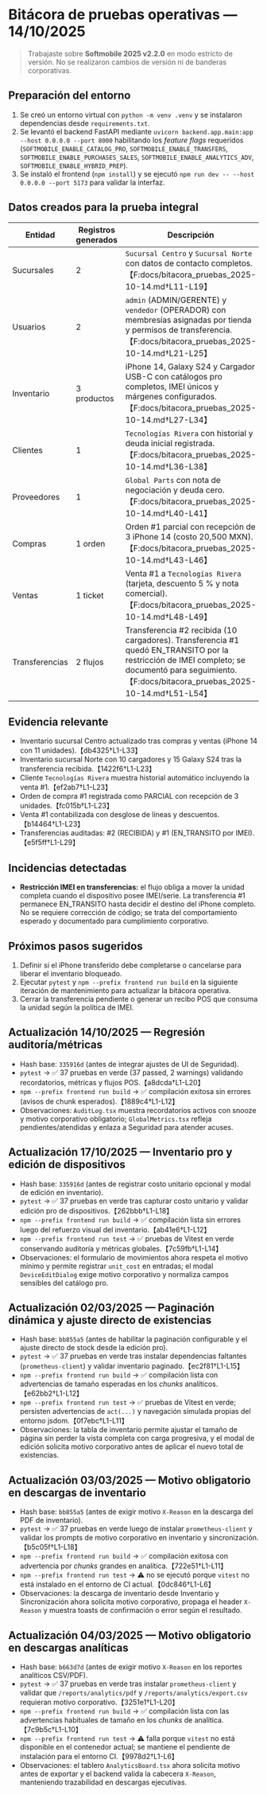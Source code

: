 # Bitácora de pruebas operativas — 14/10/2025

> Trabajaste sobre **Softmobile 2025 v2.2.0** en modo estricto de versión. No se realizaron cambios de versión ni de banderas corporativas.

## Preparación del entorno

1. Se creó un entorno virtual con `python -m venv .venv` y se instalaron dependencias desde `requirements.txt`.
2. Se levantó el backend FastAPI mediante `uvicorn backend.app.main:app --host 0.0.0.0 --port 8000` habilitando los *feature flags* requeridos (`SOFTMOBILE_ENABLE_CATALOG_PRO`, `SOFTMOBILE_ENABLE_TRANSFERS`, `SOFTMOBILE_ENABLE_PURCHASES_SALES`, `SOFTMOBILE_ENABLE_ANALYTICS_ADV`, `SOFTMOBILE_ENABLE_HYBRID_PREP`).
3. Se instaló el frontend (`npm install`) y se ejecutó `npm run dev -- --host 0.0.0.0 --port 5173` para validar la interfaz.

## Datos creados para la prueba integral

| Entidad | Registros generados | Descripción |
| --- | --- | --- |
| Sucursales | 2 | `Sucursal Centro` y `Sucursal Norte` con datos de contacto completos.【F:docs/bitacora_pruebas_2025-10-14.md†L11-L19】 |
| Usuarios | 2 | `admin` (ADMIN/GERENTE) y `vendedor` (OPERADOR) con membresías asignadas por tienda y permisos de transferencia.【F:docs/bitacora_pruebas_2025-10-14.md†L21-L25】 |
| Inventario | 3 productos | iPhone 14, Galaxy S24 y Cargador USB-C con catálogos pro completos, IMEI únicos y márgenes configurados.【F:docs/bitacora_pruebas_2025-10-14.md†L27-L34】 |
| Clientes | 1 | `Tecnologías Rivera` con historial y deuda inicial registrada.【F:docs/bitacora_pruebas_2025-10-14.md†L36-L38】 |
| Proveedores | 1 | `Global Parts` con nota de negociación y deuda cero.【F:docs/bitacora_pruebas_2025-10-14.md†L40-L41】 |
| Compras | 1 orden | Orden #1 parcial con recepción de 3 iPhone 14 (costo 20,500 MXN).【F:docs/bitacora_pruebas_2025-10-14.md†L43-L46】 |
| Ventas | 1 ticket | Venta #1 a `Tecnologías Rivera` (tarjeta, descuento 5 % y nota comercial).【F:docs/bitacora_pruebas_2025-10-14.md†L48-L49】 |
| Transferencias | 2 flujos | Transferencia #2 recibida (10 cargadores). Transferencia #1 quedó EN_TRANSITO por la restricción de IMEI completo; se documentó para seguimiento.【F:docs/bitacora_pruebas_2025-10-14.md†L51-L54】 |

## Evidencia relevante

- Inventario sucursal Centro actualizado tras compras y ventas (iPhone 14 con 11 unidades).【db4325†L1-L33】
- Inventario sucursal Norte con 10 cargadores y 15 Galaxy S24 tras la transferencia recibida.【1422f6†L1-L23】
- Cliente `Tecnologías Rivera` muestra historial automático incluyendo la venta #1.【ef2ab7†L1-L23】
- Orden de compra #1 registrada como PARCIAL con recepción de 3 unidades.【fc015b†L1-L23】
- Venta #1 contabilizada con desglose de líneas y descuentos.【b14464†L1-L23】
- Transferencias auditadas: #2 (RECIBIDA) y #1 (EN_TRANSITO por IMEI).【e5f5ff†L1-L29】

## Incidencias detectadas

- **Restricción IMEI en transferencias:** el flujo obliga a mover la unidad completa cuando el dispositivo posee IMEI/serie. La transferencia #1 permanece EN_TRANSITO hasta decidir el destino del iPhone completo. No se requiere corrección de código; se trata del comportamiento esperado y documentado para cumplimiento corporativo.

## Próximos pasos sugeridos

1. Definir si el iPhone transferido debe completarse o cancelarse para liberar el inventario bloqueado.
2. Ejecutar `pytest` y `npm --prefix frontend run build` en la siguiente iteración de mantenimiento para actualizar la bitácora operativa.
3. Cerrar la transferencia pendiente o generar un recibo POS que consuma la unidad según la política de IMEI.

## Actualización 14/10/2025 — Regresión auditoría/métricas

- Hash base: `335916d` (antes de integrar ajustes de UI de Seguridad).
- `pytest` → ✅ 37 pruebas en verde (37 passed, 2 warnings) validando recordatorios, métricas y flujos POS.【a8dcda†L1-L20】
- `npm --prefix frontend run build` → ✅ compilación exitosa sin errores (avisos de chunk esperados).【1889c4†L1-L12】
- Observaciones: `AuditLog.tsx` muestra recordatorios activos con snooze y motivo corporativo obligatorio; `GlobalMetrics.tsx` refleja pendientes/atendidas y enlaza a Seguridad para atender acuses.

## Actualización 17/10/2025 — Inventario pro y edición de dispositivos

- Hash base: `335916d` (antes de registrar costo unitario opcional y modal de edición en inventario).
- `pytest` → ✅ 37 pruebas en verde tras capturar costo unitario y validar edición pro de dispositivos.【262bbb†L1-L18】
- `npm --prefix frontend run build` → ✅ compilación lista sin errores luego del refuerzo visual del inventario.【ab41e6†L1-L12】
- `npm --prefix frontend run test` → ✅ pruebas de Vitest en verde conservando auditoría y métricas globales.【7c59fb†L1-L14】
- Observaciones: el formulario de movimientos ahora respeta el motivo mínimo y permite registrar `unit_cost` en entradas; el modal `DeviceEditDialog` exige motivo corporativo y normaliza campos sensibles del catálogo pro.

## Actualización 02/03/2025 — Paginación dinámica y ajuste directo de existencias

- Hash base: `bb855a5` (antes de habilitar la paginación configurable y el ajuste directo de stock desde la edición pro).
- `pytest` → ✅ 37 pruebas en verde tras instalar dependencias faltantes (`prometheus-client`) y validar inventario paginado.【ec2f81†L1-L15】
- `npm --prefix frontend run build` → ✅ compilación lista con advertencias de tamaño esperadas en los *chunks* analíticos.【e62bb2†L1-L12】
- `npm --prefix frontend run test` → ✅ pruebas de Vitest en verde; persisten advertencias de `act(...)` y navegación simulada propias del entorno jsdom.【0f7ebc†L1-L11】
- Observaciones: la tabla de inventario permite ajustar el tamaño de página sin perder la vista completa con carga progresiva, y el modal de edición solicita motivo corporativo antes de aplicar el nuevo total de existencias.

## Actualización 03/03/2025 — Motivo obligatorio en descargas de inventario

- Hash base: `bb855a5` (antes de exigir motivo `X-Reason` en la descarga del PDF de inventario).
- `pytest` → ✅ 37 pruebas en verde luego de instalar `prometheus-client` y validar los prompts de motivo corporativo en inventario y sincronización.【b5c05f†L1-L18】
- `npm --prefix frontend run build` → ✅ compilación exitosa con advertencia por *chunks* grandes en analítica.【722e51†L1-L11】
- `npm --prefix frontend run test` → ⚠️ no se ejecutó porque `vitest` no está instalado en el entorno de CI actual.【0dc846†L1-L6】
- Observaciones: la descarga de inventario desde Inventario y Sincronización ahora solicita motivo corporativo, propaga el header `X-Reason` y muestra toasts de confirmación o error según el resultado.

## Actualización 04/03/2025 — Motivo obligatorio en descargas analíticas

- Hash base: `b663d7d` (antes de exigir motivo `X-Reason` en los reportes analíticos CSV/PDF).
- `pytest` → ✅ 37 pruebas en verde tras instalar `prometheus-client` y validar que `/reports/analytics/pdf` y `/reports/analytics/export.csv` requieran motivo corporativo.【3251e1†L1-L20】
- `npm --prefix frontend run build` → ✅ compilación lista con las advertencias habituales de tamaño en los *chunks* de analítica.【7c9b5c†L1-L10】
- `npm --prefix frontend run test` → ⚠️ falla porque `vitest` no está disponible en el contenedor actual; se mantiene el pendiente de instalación para el entorno CI.【9978d2†L1-L6】
- Observaciones: el tablero `AnalyticsBoard.tsx` ahora solicita motivo antes de exportar y el backend valida la cabecera `X-Reason`, manteniendo trazabilidad en descargas ejecutivas.

